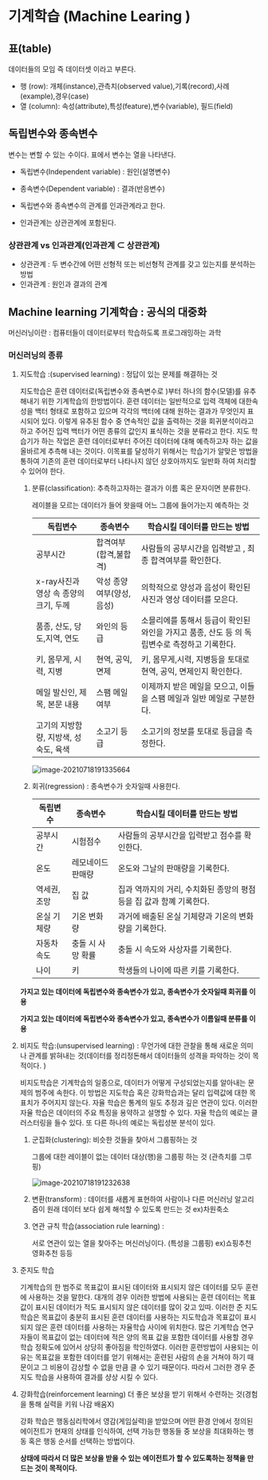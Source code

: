 # 기계학습 (Machine Learing )

## 표(table)

데이터들의 모임 즉 데이터셋 이라고 부른다. 

* 행 (row): 개체(instance),관측치(observed value),기록(record),사례(example),경우(case) 
* 열 (column): 속성(attribute),특성(feature),변수(variable), 필드(field)



## 독립변수와 종속변수

변수는 변할 수 있는 수이다. 표에서 변수는 열을 나타낸다.

* 독립변수(Independent variable) : 원인(설명변수)
* 종속변수(Dependent variable) :  결과(반응변수)

* 독립변수와 종속변수의 관계를 인과관계라고 한다.
* 인과관계는 상관관계에 포함된다.



### 상관관계 vs 인과관계(인과관계 ⊂ 상관관계)

* 상관관계 :  두 변수간에 어떤 선형적 또는 비선형적 관계를 갖고 있는지를 분석하는 방법
* 인과관계 : 원인과 결과의 관계



## Machine learning 기계학습 :  공식의 대중화

머신러닝이란 :  컴퓨터들이 데이터로부터 학습하도록 프로그래밍하는 과학

### 머신러닝의 종류

1. 지도학습 :(supervised learning) : 정답이 있는 문제를 해결하는 것 

   지도학습은 훈련 데이터로(독립변수와 종속변수로 )부터 하나의 함수(모델)를 유추해내기 위한 기계학습의 한방법이다. 훈련 데이터는 일반적으로 입력 객체에 대한속성을 백터 형태로 포함하고 있으며 각각의 백터에 대해 원하는 결과가 무엇인지 표시되어 있다. 이렇게 유추된 함수 중 연속적인 값을 출력하는 것을 회귀분석이라고 하고 주어진 입력 백터가 어떤 종류의 값인지 표식하는 것을 분류라고 한다. 지도 학습기가 하는 작업은 훈련 데이터로부터 주어진 데이터에 대해 예측하고자 하는 값을 올바르게 추측해 내는 것이다. 이목표를 달성하기 위해서는 학습기가 알맞은 방법을 통하여 기존의 훈련 데이터로부터 나타나지 않던 상호아까지도 일반화 하여 처리할 수 있어야 한다. 

   1. 분류(classification): 추측하고자하는 결과가 이름 혹은 문자이면 분류한다. 

      레이블을 모르는 데이터가 들어 왓을때 어느 그룹에 들어가는지 예측하는 것

      | 독립변수                              | 종속변수                   | 학습시킬 데이터를 만드는 방법                                |
      | ------------------------------------- | -------------------------- | ------------------------------------------------------------ |
      | 공부시간                              | 합격여부(합격,불합격)      | 사람들의 공부시간을 입력받고 , 최종 합격여부를 확인한다.     |
      | x-ray사진과 영상 속 종양의 크기, 두께 | 악성 종양 여부(양성, 음성) | 의학적으로 양성과 음성이 확인된 사진과 영상 데이터를 모은다. |
      | 품종, 산도, 당도,지역, 연도           | 와인의 등급                | 소믈리에를 통해서 등급이 확인된 와인을 가지고 품종, 산도 등 의 독립변수로 측정하고 기록한다. |
      | 키, 몸무게, 시력, 지병                | 현역, 공익, 면제           | 키, 몸무게,시력, 지병등을 토대로 현역, 공익, 면제인지 확인한다. |
      | 메일 발신인, 제목, 본문 내용          | 스팸 메일 여부             | 이제까지 받은 메일을 모으고, 이들을 스팸 메일과 일반 메일로 구분한다. |
      | 고기의 지방함량, 지방색, 성숙도, 육색 | 소고기 등급                | 소고기의 정보를 토대로 등급을 측정한다.                      |

      ![image-20210718191335664](C:\Users\sskym\AppData\Roaming\Typora\typora-user-images\image-20210718191335664.png)

   2. 회귀(regression) :  종속변수가 숫자일때 사용한다.

      | 독립변수     | 종속변수          | 학습시킬 데이터를 만드는 방법                                |
      | ------------ | ----------------- | ------------------------------------------------------------ |
      | 공부시간     | 시험점수          | 사람들의 공부시간을 입력받고 점수를 확인한다.                |
      | 온도         | 레모네이드 판매량 | 온도와 그날의 판매량을 기록한다.                             |
      | 역세권, 조망 | 집 값             | 집과 역까지의 거리, 수치화된 종망의 평점 등을 집 값과 함꼐 기록한다. |
      | 온실 기체량  | 기온 변화량       | 과거에 배출된 온실 기체량과 기온의 변화량을 기록한다.        |
      | 자동차 속도  | 충돌 시 사망 확률 | 충돌 시 속도와 사상자를 기록한다.                            |
      | 나이         | 키                | 학생들의 나이에 따른 키를 기록한다.                          |

   

   **가지고 있는 데이터에 독립변수와 종속변수가 있고, 종속변수가 숫자일때 회귀를 이용**

   **가지고 있는 데이터에 독립변수와 종속변수가 있고, 종속변수가 이름일때 분류를 이용**



2. 비지도 학습:(unsupervised learning) : 무언가에 대한 관찰을 통해 새로운 의미나 관계를 밝혀내는 것(데이터를 정리정돈해서 데이터들의 성격을 파악하는 것이 목적이다. ) 

   비지도학습은 기계학습의 일종으로, 데이터가 어떻게 구성되었는지를 알아내는 문제의 범주에 속한다. 이 방법은 지도학습 혹은 강화학습과는 달리 입력값에 대한 목표치가 주어지지 않는다. 자율 학습은 통계의 밀도 추정과 깊은 연관이 있다. 이러한 자율 학습은 데이터의  주요 특징을 용약하고 설명할 수 있다. 자율 학습의 예로는 클러스터링을 들수 있다. 또 다른 하나의 예로는 독립성분 분석이 있다.

   1. 군집화(clustering): 비슷한 것들을 찾아서 그룹핑하는 것

      그룹에 대한 레이블이 없는 데이터 대상(행)을 그룹핑 하는 것 (관측치를 그루핑)

      ![image-20210718191232638](C:\Users\sskym\AppData\Roaming\Typora\typora-user-images\image-20210718191232638.png)

   2. 변환(transform) : 데이터를 새롭게 표현하여 사람이나 다른 머신러닝 알고리즘이 원래 데이터 보다 쉽게 해석할 수 있도록 만드는 것 ex)차원축소

   3. 연관 규칙 학습(association rule learning) : 

      서로 연관이 있는 열을 찾아주는 머신러닝이다. (특성을 그룹핑) ex)쇼핑추천 영화추천 등등 

      

3. 준지도 학습

   기계학습의 한 범주로 목표값이 표시된 데이터와 표시되지 않은 데이터를 모두 훈련에 사용하는 것을 말한다. 대개의 경우 이러한 방법에 사용되는 훈련 데이터는 목표값이 표시된 데이터가 적도 표시되지 않은 데이터를 많이 갖고 있따. 이러한 준 지도 학습은 목표값이 충분히 표시된 훈련 데이터를 사용하는 지도학습과 목표값이 표시되지 않은 훈련 데이터를 사용하는 자율학습 사이에 위치한다. 많은 기계학습 연구자들이 목표값이 없는 데이터에 적은 양의 목표 값을 포함한 데이터를 사용할 경우 학습 정확도에 있어서 상당히 좋아짐을 학인하였다. 이러한 훈련방법이 사용되는 이유는 목표값을 포함한 데이터를 얻기 위해서는 훈련된 사람의 손을 거쳐야 하기 때문이고 그 비용이 감상할 수 없을 만큼 클 수 있기 때문이다. 따라서 그러한 경우 준 지도 학습을 사용하여 결과를 샹상 시킬 수 있다.

   

4. 강화학습(reinforcement learning)  더 좋은 보상을 받기 위해서 수련하는 것(경험을 통해 실력을 키워 나감 배움X)

   강화 학습은 행동심리학에서 영감(게임실력)을 받았으며 어떤 환경 안에서 정의된 에이전트가 현재의 상태를 인식하여, 선택 가능한 행동들 중 보상을 최대화하는 행동 혹은 행동 순서를 선택하는 방법이다.

   **상태에 따라서 더 많은 보상을 받을 수 있는 에이전트가 할 수 있도록하는  정책을 만드는 것이 목적이다.**

